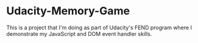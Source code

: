 # Udacity-Memory-Game
This is a project that I'm doing as part of Udacity's FEND program where I demonstrate my JavaScript and DOM event handler skills. 
